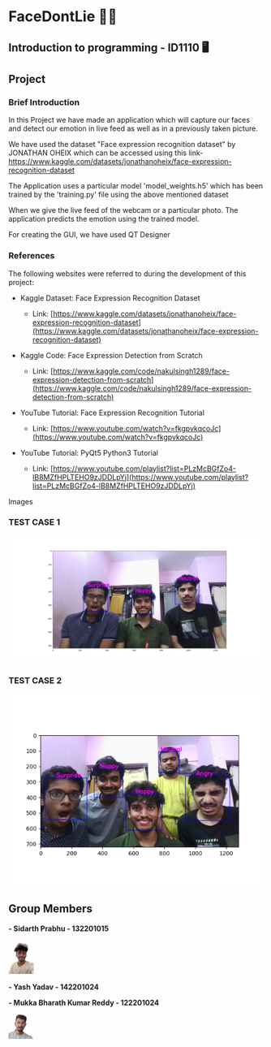 # FaceDontLie 👨‍💻
## Introduction to programming - ID1110 🖥️
## Project

### Brief Introduction
In this Project we have made an application which will capture our faces and detect our emotion in live feed as well as in a previously taken picture.

We have used the dataset "Face expression recognition dataset" by JONATHAN OHEIX which can be accessed using this link-
https://www.kaggle.com/datasets/jonathanoheix/face-expression-recognition-dataset

The Application uses a particular model 'model_weights.h5' which has been trained by the 'training.py' file using the above mentioned dataset

When we give the live feed of the webcam or a particular photo. The application predicts the emotion using the trained model.

For creating the GUI, we have used QT Designer

### References

The following websites were referred to during the development of this project:

- Kaggle Dataset: Face Expression Recognition Dataset
  - Link: [https://www.kaggle.com/datasets/jonathanoheix/face-expression-recognition-dataset](https://www.kaggle.com/datasets/jonathanoheix/face-expression-recognition-dataset)

- Kaggle Code: Face Expression Detection from Scratch
  - Link: [https://www.kaggle.com/code/nakulsingh1289/face-expression-detection-from-scratch](https://www.kaggle.com/code/nakulsingh1289/face-expression-detection-from-scratch)

- YouTube Tutorial: Face Expression Recognition Tutorial
  - Link: [https://www.youtube.com/watch?v=fkgpvkqcoJc](https://www.youtube.com/watch?v=fkgpvkqcoJc)
  
- YouTube Tutorial: PyQt5 Python3 Tutorial
  - Link: [https://www.youtube.com/playlist?list=PLzMcBGfZo4-lB8MZfHPLTEHO9zJDDLpYj](https://www.youtube.com/playlist?list=PLzMcBGfZo4-lB8MZfHPLTEHO9zJDDLpYj)

Images
### TEST CASE 1

!["1"](images/Figure_1.png)

### TEST CASE 2

!["2"](images/Figure_2.png)

## Group Members
**- Sidarth Prabhu - 132201015**

!["gp1"](images/gp1.png)

**- Yash Yadav - 142201024**

**- Mukka Bharath Kumar Reddy - 122201024**

!["gp3"](images/gp3.png)



